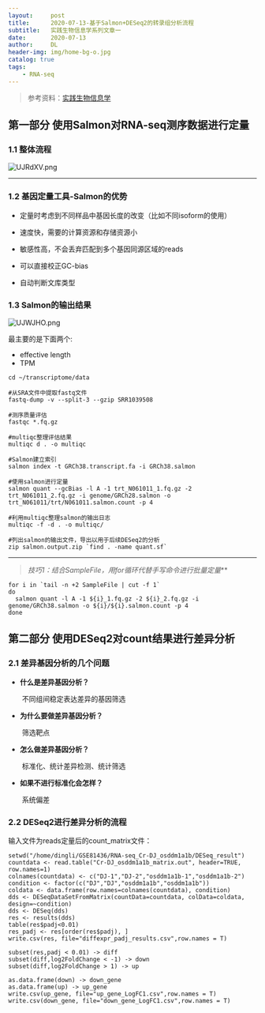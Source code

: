 ```yaml
---
layout:     post
title:      2020-07-13-基于Salmon+DESeq2的转录组分析流程
subtitle:   实践生物信息学系列文章一
date:       2020-07-13
author:     DL
header-img: img/home-bg-o.jpg
catalog: true
tags:
    - RNA-seq
---
```


> 参考资料：[实践生物信息学](https://www.bilibili.com/video/BV1st4y1y7jq?p=9)

## 第一部分 使用Salmon对RNA-seq测序数据进行定量

### 1.1 整体流程

![UJRdXV.png](https://s1.ax1x.com/2020/07/13/UJRdXV.png)

---

### 1.2 基因定量工具-Salmon的优势

- 定量时考虑到不同样品中基因长度的改变（比如不同isoform的使用）

- 速度快，需要的计算资源和存储资源小

- 敏感性高，不会丢弃匹配到多个基因同源区域的reads

- 可以直接校正GC-bias

- 自动判断文库类型

### 1.3 Salmon的输出结果

![UJWJHO.png](https://s1.ax1x.com/2020/07/13/UJWJHO.png)

最主要的是下面两个:

- effective length
- TPM

```
cd ~/transcriptome/data

#从SRA文件中提取fastq文件
fastq-dump -v --split-3 --gzip SRR1039508

#测序质量评估
fastqc *.fq.gz

#multiqc整理评估结果
multiqc d . -o multiqc

#Salmon建立索引
salmon index -t GRCh38.transcript.fa -i GRCh38.salmon

#使用salmon进行定量
salmon quant --gcBias -l A -1 trt_N061011_1.fq.gz -2 trt_N061011_2.fq.gz -i genome/GRCh28.salmon -o trt_N061011/trt/N061011.salmon.count -p 4

#利用multiqc整理salmon的输出日志
multiqc -f -d . -o multiqc/

#列出salmon的输出文件，导出以用于后续DESeq2的分析
zip salmon.output.zip `find . -name quant.sf`
```
---

> *技巧1：结合SampleFile，用for循环代替手写命令进行批量定量***

```
for i in `tail -n +2 SampleFile | cut -f 1`
do
  salmon quant -l A -1 ${i}_1.fq.gz -2 ${i}_2.fq.gz -i genome/GRCh38.salmon -o ${i}/${i}.salmon.count -p 4
done
```

## 第二部分 使用DESeq2对count结果进行差异分析


### 2.1 差异基因分析的几个问题

- **什么是差异基因分析？**

&emsp;&emsp;不同组间稳定表达差异的基因筛选

- **为什么要做差异基因分析？**

&emsp;&emsp;筛选靶点

- **怎么做差异基因分析？**

&emsp;&emsp;标准化、统计差异检测、统计筛选

- **如果不进行标准化会怎样？**

&emsp;&emsp;系统偏差

### 2.2 DESeq2进行差异分析的流程

输入文件为reads定量后的count_matrix文件：

```
setwd("/home/dingli/GSE81436/RNA-seq_Cr-DJ_osddm1a1b/DESeq_result")
countdata <- read.table("Cr-DJ_osddm1a1b_matrix.out", header=TRUE, row.names=1)
colnames(countdata) <- c("DJ-1","DJ-2","osddm1a1b-1","osddm1a1b-2")
condition <- factor(c("DJ","DJ","osddm1a1b","osddm1a1b"))
coldata <- data.frame(row.names=colnames(countdata), condition)
dds <- DESeqDataSetFromMatrix(countData=countdata, colData=coldata, design=~condition)
dds <- DESeq(dds)
res <- results(dds)
table(res$padj<0.01)
res_padj <- res[order(res$padj), ]
write.csv(res, file="diffexpr_padj_results.csv",row.names = T)

subset(res,padj < 0.01) -> diff
subset(diff,log2FoldChange < -1) -> down
subset(diff,log2FoldChange > 1) -> up

as.data.frame(down) -> down_gene
as.data.frame(up) -> up_gene
write.csv(up_gene, file="up_gene_LogFC1.csv",row.names = T)
write.csv(down_gene, file="down_gene_LogFC1.csv",row.names = T)
```
